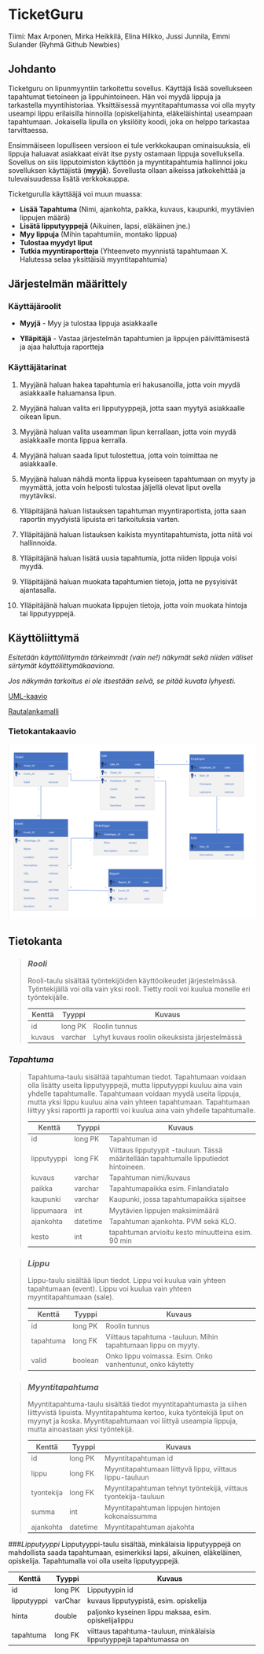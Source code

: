 # TicketGuru

Tiimi: Max Arponen, Mirka Heikkilä, Elina Hilkko, Jussi Junnila, Emmi Sulander (Ryhmä Github Newbies)

## Johdanto

Ticketguru on lipunmyyntiin tarkoitettu sovellus. Käyttäjä lisää sovellukseen tapahtumat tietoineen ja lippuhintoineen. Hän voi myydä lippuja ja tarkastella myyntihistoriaa. Yksittäisessä myyntitapahtumassa voi olla myyty useampi lippu erilaisilla hinnoilla (opiskelijahinta, eläkeläishinta) useampaan tapahtumaan. Jokaisella lipulla on yksilöity koodi, joka on helppo tarkastaa tarvittaessa. 

Ensimmäiseen lopulliseen versioon ei tule verkkokaupan ominaisuuksia, eli lippuja haluavat asiakkaat eivät itse pysty ostamaan lippuja sovelluksella. Sovellus on siis lipputoimiston käyttöön ja myyntitapahtumia hallinnoi joku sovelluksen käyttäjistä (**myyjä**). Sovellusta ollaan aikeissa jatkokehittää ja tulevaisuudessa lisätä verkkokauppa.

Ticketgurulla käyttääjä voi muun muassa:
+ **Lisää Tapahtuma** (Nimi, ajankohta, paikka, kuvaus, kaupunki, myytävien lippujen määrä)
+ **Lisätä lipputyyppejä** (Aikuinen, lapsi, eläkäinen jne.)
+ **Myy lippuja** (Mihin tapahtumiin, montako lippua)
+ **Tulostaa myydyt liput**
+ **Tutkia myyntiraportteja** (Yhteenveto myynnistä tapahtumaan X. Halutessa selaa yksittäisiä myyntitapahtumia)

## Järjestelmän määrittely

### Käyttäjäroolit
+ **Myyjä** - Myy ja tulostaa lippuja asiakkaalle


+ **Ylläpitäjä** - Vastaa järjestelmän tapahtumien ja lippujen päivittämisestä ja ajaa haluttuja raportteja

### Käyttäjätarinat

1. Myyjänä haluan hakea tapahtumia eri hakusanoilla, jotta voin myydä asiakkaalle haluamansa lipun.

2. Myyjänä haluan valita eri lipputyyppejä, jotta saan myytyä asiakkaalle oikean lipun. 

3. Myyjänä haluan valita useamman lipun kerrallaan, jotta voin myydä asiakkaalle monta lippua kerralla. 

4. Myyjänä haluan saada liput tulostettua, jotta voin toimittaa ne asiakkaalle.

5. Myyjänä haluan nähdä monta lippua kyseiseen tapahtumaan on myyty ja myymättä, jotta voin helposti tulostaa jäljellä olevat liput ovella myytäviksi.

6. Ylläpitäjänä haluan listauksen tapahtuman myyntiraportista, jotta saan raportin myydyistä lipuista eri tarkoituksia varten.

7. Ylläpitäjänä haluan listauksen kaikista myyntitapahtumista, jotta niitä voi hallinnoida. 

8. Ylläpitäjänä haluan lisätä uusia tapahtumia, jotta niiden lippuja voisi myydä.

9. Ylläpitäjänä haluan muokata tapahtumien tietoja, jotta ne pysyisivät ajantasalla.

10. Ylläpitäjänä haluan muokata lippujen tietoja, jotta voin muokata hintoja tai lipputyyppejä.


## Käyttöliittymä

*Esitetään käyttöliittymän tärkeimmät (vain ne!) näkymät sekä niiden väliset siirtymät käyttöliittymäkaaviona.*

*Jos näkymän tarkoitus ei ole itsestään selvä, se pitää kuvata lyhyesti.*

[UML-kaavio](https://github.com/koodiameles/ticketguru/blob/main/Kuvat/UML-kaavio.png)

[Rautalankamalli](https://github.com/koodiameles/ticketguru/blob/main/Kuvat/Wireframe.pdf)

### Tietokantakaavio
![UML malli](./Kuvat/UMLkaaviokuva.PNG)

## Tietokanta

> ### _Rooli_
> Rooli-taulu sisältää työntekijöiden käyttöoikeudet järjestelmässä. Työntekijällä voi olla vain yksi rooli. Tietty rooli voi kuulua monelle eri työntekijälle.
>
> Kenttä | Tyyppi | Kuvaus
> ------ | ------ | ------
> id | long PK | Roolin tunnus
> kuvaus | varchar |  Lyhyt kuvaus roolin oikeuksista järjestelmässä

### _Tapahtuma_
> Tapahtuma-taulu sisältää tapahtuman tiedot. Tapahtumaan voidaan olla lisätty useita lipputyyppejä, mutta lipputyyppi kuuluu aina vain yhdelle tapahtumalle. Tapahtumaan voidaan myydä useita lippuja, mutta yksi lippu kuuluu aina vain yhteen tapahtumaan. Tapahtumaan liittyy yksi raportti ja raportti voi kuulua aina vain yhdelle tapahtumalle.
>
> Kenttä | Tyyppi | Kuvaus
> ------ | ------ | ------
> id | long PK | Tapahtuman id
> lipputyyppi | long FK | Viittaus lipputyypit -tauluun. Tässä määritellään tapahtumalle lipputiedot hintoineen.
> kuvaus | varchar | Tapahtuman nimi/kuvaus
> paikka | varchar | Tapahtumapaikka esim. Finlandiatalo
> kaupunki | varchar | Kaupunki, jossa tapahtumapaikka sijaitsee
> lippumaara | int | Myytävien lippujen maksimimäärä
> ajankohta | datetime | Tapahtuman ajankohta. PVM sekä KLO.
> kesto | int | tapahtuman arvioitu kesto minuutteina esim. 90 min

> ### _Lippu_
> Lippu-taulu sisältää lipun tiedot. Lippu voi kuulua vain yhteen tapahtumaan (event). Lippu voi kuulua vain yhteen myyntitapahtumaan (sale).
>
> Kenttä | Tyyppi | Kuvaus
> ------ | ------ | ------
> id | long PK | Roolin tunnus
> tapahtuma | long FK | Viittaus tapahtuma -tauluun. Mihin tapahtumaan lippu on myyty.
> valid | boolean |  Onko lippu voimassa. Esim. Onko vanhentunut, onko käytetty

> ### _Myyntitapahtuma_
> Myyntitapahtuma-taulu sisältää tiedot myyntitapahtumasta ja siihen liittyvistä lipuista. Myyntitapahtuma kertoo, kuka työntekijä liput on myynyt ja koska. Myyntitapahtumaan voi liittyä useampia lippuja, mutta ainoastaan yksi työntekijä.
> 
> Kenttä | Tyyppi | Kuvaus
> ------ | ------ | ------
> id | long PK | Myyntitapahtuman id
> lippu | long FK | Myyntitapahtumaan liittyvä lippu, viittaus lippu-tauluun
> tyontekija | long FK | Myyntitapahtuman tehnyt työntekijä, viittaus tyontekija-tauluun
> summa | int | Myyntitapahtuman lippujen hintojen kokonaissumma
> ajankohta | datetime | Myyntitapahtuman ajakohta

###_Lipputyyppi_
Lipputyyppi-taulu sisältää, minkälaisia lipputyyppejä on mahdollista saada tapahtumaan, esimerkiksi lapsi, aikuinen, eläkeläinen, opiskelija. Tapahtumalla voi olla useita lipputyyppejä.

Kenttä | Tyyppi | Kuvaus
------ | ------ | ------
id | long PK | Lipputyypin id
lipputyyppi | varChar | kuvaus lipputyypistä, esim. opiskelija
hinta | double | paljonko kyseinen lippu maksaa, esim. opiskelijalippu
tapahtuma | long FK | viittaus tapahtuma-tauluun, minkälaisia lipputyyppejä tapahtumassa on